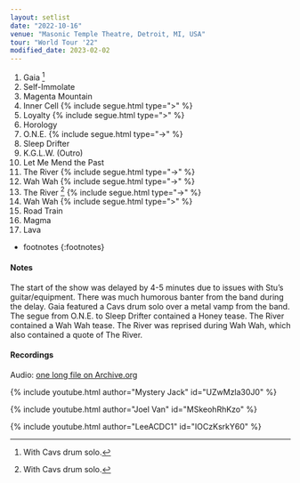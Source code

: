 ```yaml
---
layout: setlist
date: "2022-10-16"
venue: "Masonic Temple Theatre, Detroit, MI, USA"
tour: "World Tour '22"
modified_date: 2023-02-02
---
```



 1. Gaia
    [^1]
 2. Self-Immolate
 3. Magenta Mountain
 4. Inner Cell
    {% include segue.html type=">" %}
 5. Loyalty
    {% include segue.html type=">" %}
 6. Horology
 7. O.N.E.
    {% include segue.html type="->" %}
 8. Sleep Drifter
 9. K.G.L.W. (Outro)
10. Let Me Mend the Past
11. The River
    {% include segue.html type="->" %}
12. Wah Wah
    {% include segue.html type="->" %}
13. The River
    [^1]
    {% include segue.html type="->" %}
14. Wah Wah
    {% include segue.html type=">" %}
15. Road Train
16. Magma
17. Lava

<!--snippet-->
* footnotes
{:footnotes}
[^1]: With Cavs drum solo.
[^2]: Reprise.

#### Notes

The start of the show was delayed by 4-5 minutes due to issues with Stu’s guitar/equipment.  There was much humorous banter from the band during the delay. Gaia featured a Cavs drum solo over a metal vamp from the band. The segue from O.N.E. to Sleep Drifter contained a Honey tease. The River contained a Wah Wah tease. The River was reprised during Wah Wah, which also contained a quote of The River.

#### Recordings

Audio: [one long file on Archive.org](https://archive.org/details/kglw2022-10-16)

{% include youtube.html author="Mystery Jack" id="UZwMzla30J0" %}

{% include youtube.html author="Joel Van" id="MSkeohRhKzo" %}

{% include youtube.html author="LeeACDC1" id="IOCzKsrkY60" %}
